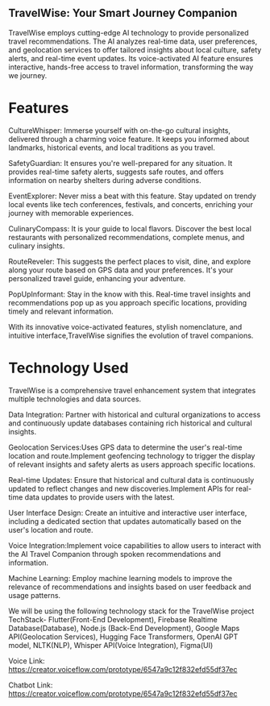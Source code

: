 ## TravelWise: Your Smart Journey Companion

TravelWise employs cutting-edge AI technology to provide personalized travel recommendations. The AI analyzes real-time data, user preferences, and geolocation services to offer tailored insights about local culture, safety alerts, and real-time event updates. Its voice-activated AI feature ensures interactive, hands-free access to travel information, transforming the way we journey.
# Features

CultureWhisper: Immerse yourself with on-the-go cultural insights, delivered through a charming voice feature. It keeps you informed about landmarks, historical events, and local traditions as you travel.


SafetyGuardian: It ensures you're well-prepared for any situation. It provides real-time safety alerts, suggests safe routes, and offers information on nearby shelters during adverse conditions.


EventExplorer: Never miss a beat with this feature. Stay updated on trendy local events like tech conferences, festivals, and concerts, enriching your journey with memorable experiences.


CulinaryCompass: It is your guide to local flavors. Discover the best local restaurants with personalized recommendations, complete menus, and culinary insights.


RouteReveler: This suggests the perfect places to visit, dine, and explore along your route based on GPS data and your preferences. It's your personalized travel guide, enhancing your adventure.

PopUpInformant: Stay in the know with this. Real-time travel insights and recommendations pop up as you approach specific locations, providing timely and relevant information.


With its innovative voice-activated features, stylish nomenclature, and intuitive interface,TravelWise signifies the evolution of travel companions.

# Technology Used

TravelWise is a comprehensive travel enhancement system that integrates multiple technologies and data sources.

Data Integration: Partner with historical and cultural organizations to access and continuously update databases containing rich historical and cultural insights.

Geolocation Services:Uses GPS data to determine the user's real-time location and route.Implement geofencing technology to trigger the display of relevant insights and safety alerts as users approach specific locations.

Real-time Updates: Ensure that historical and cultural data is continuously updated to reflect changes and new discoveries.Implement APIs for real-time data updates to provide users with the latest.

User Interface Design: Create an intuitive and interactive user interface, including a dedicated section that updates automatically based on the user's location and route.

Voice Integration:Implement voice capabilities to allow users to interact with the AI Travel Companion through spoken recommendations and information.

Machine Learning: Employ machine learning models to improve the relevance of recommendations and insights based on user feedback and usage patterns.

We will be using the following  technology stack for the TravelWise project TechStack- Flutter(Front-End Development), Firebase Realtime Database(Database), Node.js (Back-End Development),  Google Maps API(Geolocation Services), Hugging Face Transformers, OpenAI GPT model, NLTK(NLP), Whisper API(Voice Integration), Figma(UI)

Voice Link: https://creator.voiceflow.com/prototype/6547a9c12f832efd55df37ec

Chatbot Link: https://creator.voiceflow.com/prototype/6547a9c12f832efd55df37ec

